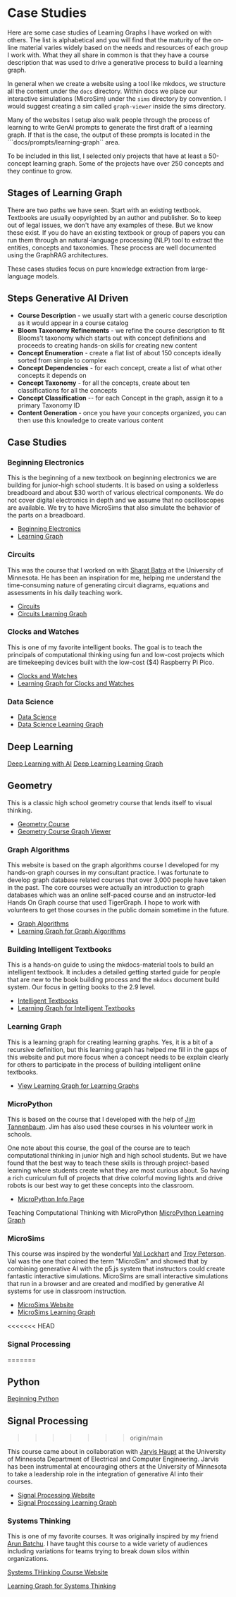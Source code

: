 # Case Studies

Here are some case studies of Learning Graphs I have worked on with others.
The list is alphabetical and you will find that the maturity of
the on-line material varies widely based on the needs and resources of
each group I work with.  What they all share in common is that
they have a course description that was used to drive a generative
process to build a learning graph.

In general when we create a website using a
tool like mkdocs, we structure all the content under the ```docs```
directory.  Within docs we place our interactive simulations (MicroSim)
under the ```sims``` directory by convention.  I would suggest
creating a sim called ```graph-viewer``` inside the sims directory.

Many of the websites I setup also walk people through the process of
learning to write GenAI prompts to generate the first draft of
a learning graph.  If that is the case, the output of these
prompts is located in the ```docs/prompts/learning-graph`` area.

To be included in this list, I selected only projects that have
at least a 50-concept learning graph.  Some of the projects
have over 250 concepts and they continue to grow.

## Stages of Learning Graph

There are two paths we have seen.  Start with an existing textbook. Textbooks are usually oopyrighted by an
author and publisher.  So to keep out of legal issues, we don't have any examples of these.  But we know these exist.
If you do have an existing textbook or group of papers you can run them through an natural-language processing (NLP) tool to extract the entities, concepts and taxonomies.  These process are
well documented using the GraphRAG architectures.

These cases studies focus on pure knowledge extraction from large-language models.

## Steps Generative AI Driven

- **Course Description** - we usually start with a generic course description as it would appear in a course catalog
- **Bloom Taxonomy Refinements** - we refine the course description to fit Blooms't taxonomy which starts out with concept definitions and proceeds to creating hands-on skills for creating new content
- **Concept Enumeration** - create a flat list of about 150 concepts ideally sorted from simple to complex
- **Concept Dependencies** - for each concept, create a list of what other concepts it depends on
- **Concept Taxonomy** - for all the concepts, create about ten classifications for all the concepts
- **Concept Classification** -- for each Concept in the graph, assign it to a primary Taxonomy ID
- **Content Generation** - once you have your concepts organized, you can then use this knowledge to create various content

## Case Studies

### Beginning Electronics

This is the beginning of a new textbook on beginning electronics
we are building for junior-high school students.  It is based
on using a solderless breadboard and about $30 worth of various
electrical components.  We do not cover digital electronics
in depth and we assume that no oscilloscopes are available.
We try to have MicroSims that also simulate the behavior of the
parts on a breadboard.

* [Beginning Electronics](https://dmccreary.github.io/beginning-electronics/)
* [Learning Graph](https://dmccreary.github.io/beginning-electronics/sims/learning-graph/)

### Circuits

This was the course that I worked on with [Sharat Batra](https://www.linkedin.com/in/sharatbatra/)
at the University of Minnesota.  He has been an inspiration for me, helping me
understand the time-consuming nature of generating circuit diagrams, equations and
assessments in his daily teaching work.

* [Circuits](https://dmccreary.github.io/circuits/)
* [Circuits Learning Graph](https://dmccreary.github.io/circuits/prompts/knowledge-graph/graph/category-colors.html)

### Clocks and Watches

This is one of my favorite intelligent books.  The goal is to teach
the principals of computational thinking using fun and low-cost projects
which are timekeeping devices built with the low-cost ($4) Raspberry Pi Pico.

* [Clocks and Watches](https://dmccreary.github.io/clocks-and-watches/)
* [Learning Graph for Clocks and Watches](https://dmccreary.github.io/clocks-and-watches/sims/learning-graph/)

### Data Science

* [Data Science](https://dmccreary.github.io/data-science-course/)
* [Data Science Learning Graph](https://dmccreary.github.io/data-science-course/sims/learning-graph/view-graph.html)

## Deep Learning

[Deep Learning with AI](https://dmccreary.github.io/deep-learning-course/)
[Deep Learning Learning Graph](https://dmccreary.github.io/deep-learning-course/sims/learning-graph/)

## Geometry

This is a classic high school geometry course that lends itself to visual thinking.

* [Geometry Course](https://dmccreary.github.io/geometry-course/)
* [Geometry Course Graph Viewer](https://dmccreary.github.io/geometry-course/sims/graph-viewer/graph-viewer.html)

### Graph Algorithms

This website is based on the graph algorithms course I developed for my hands-on graph courses in my consultant practice.  I was fortunate to develop graph database related courses that over 3,000 people have taken in the past.
The core courses were actually an introduction to graph databases which was an online self-paced course
and an instructor-led Hands On Graph course that used TigerGraph.  I hope to work
with volunteers to get those courses in the public domain sometime in the future.

* [Graph Algorithms](graph-algorithms.md)
* [Learning Graph for Graph Algorithms](https://dmccreary.github.io/graph-algorithms/sims/learning-graph/view-graph.html)

### Building Intelligent Textbooks

This is a hands-on guide to using the mkdocs-material tools to build an intelligent textbook.
It includes a detailed getting started guide for people that are new to the
book building process and the ```mkdocs``` document build system.  Our
focus in getting books to the 2.9 level.

* [Intelligent Textbooks](https://dmccreary.github.io/mkdocs-for-intelligent-textbooks/)
* [Learning Graph for Intelligent Textbooks](https://dmccreary.github.io/mkdocs-for-intelligent-textbooks/sims/learning-graph/)

### Learning Graph

This is a learning graph for creating learning graphs.  Yes, it is a bit of a recursive definition, but
this learning graph has helped me fill in the gaps of this website and put more focus
when a concept needs to be explain clearly for others to participate in the process
of building intelligent online textbooks.

* [View Learning Graph for Learning Graphs](../sims/learning-graph/index.md)

### MicroPython

This is based on the course that I developed with the help of [Jim Tannenbaum](https://www.linkedin.com/in/jetannenbaum/).  Jim has also used these courses in his volunteer work in schools.

One note about this course, the goal of the course are to teach computational thinking in junior high and high school students.  But we have found that the best way to teach these skills is through project-based learning
where students create what they are most curious about.  So having a rich curriculum full of projects
that drive colorful moving lights and drive robots is our best way to get these concepts into the classroom.

- [MicroPython Info Page](./micropython.md)

Teaching Computational Thinking with MicroPython
[MicroPython Learning Graph](https://dmccreary.github.io/learning-micropython/sims/learning-graph/graph/dep-graph.html)

### MicroSims

This course was inspired by the wonderful [Val Lockhart](https://www.linkedin.com/in/valockhart/) and [Troy Peterson](https://www.linkedin.com/in/troyapeterson/).  Val was the one that coined the term "MicroSim" and showed
that by combining generative AI with the p5.js system that instructors could create
fantastic interactive simulations.
MicroSims are small interactive simulations that run in a browser and are created and modified by generative AI systems
for use in classroom instruction.

- [MicroSims Website](https://dmccreary.github.io/microsims/)
- [MicroSims Learning Graph](https://dmccreary.github.io/microsims/sims/concept-graph/concept-graph.html)

<<<<<<< HEAD
### Signal Processing
=======
## Python

[Beginning Python](https://dmccreary.github.io/python/)

## Signal Processing
>>>>>>> origin/main

This course came about in collaboration with [Jarvis Haupt](https://cse.umn.edu/ece/jarvis-haupt) at the University of Minnesota Department of Electrical and Computer Engineering.  Jarvis has been instrumental at encouraging others at the University of Minnesota to take a leadership role in the integration of generative AI into their courses.

- [Signal Processing Website](./signal-processing.md)
- [Signal Processing Learning Graph](https://dmccreary.github.io/signal-processing/sims/graph-viewer/view-graph-v3.html)

### Systems Thinking

This is one of my favorite courses.  It was originally inspired by my friend [Arun Batchu](https://www.linkedin.com/in/arunbatchu/).  I have taught this course to a wide variety of audiences including variations for teams
trying to break down silos within organizations.

[Systems THinking Course Website](https://dmccreary.github.io/graph-systems-thinking)

[Learning Graph for Systems Thinking](https://dmccreary.github.io/graph-systems-thinking/prompts/knowledge-graphs/graph/category-colors.html)

